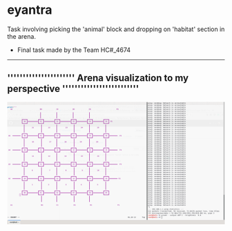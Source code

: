 # eyantra
 Task involving picking the 'animal' block and dropping on 'habitat' section in the arena.


* Final task made by the Team HC#\_4674  
 

---------------------------------------------------------------------------------------
''''''''''''''''''''''  Arena visualization to my perspective '''''''''''''''''''''''''
---------------------------------------------------------------------------------------
![Alt text](https://github.com/ravish0007/eyantra/blob/master/arena_vis.png?raw=true "arena_vis")
